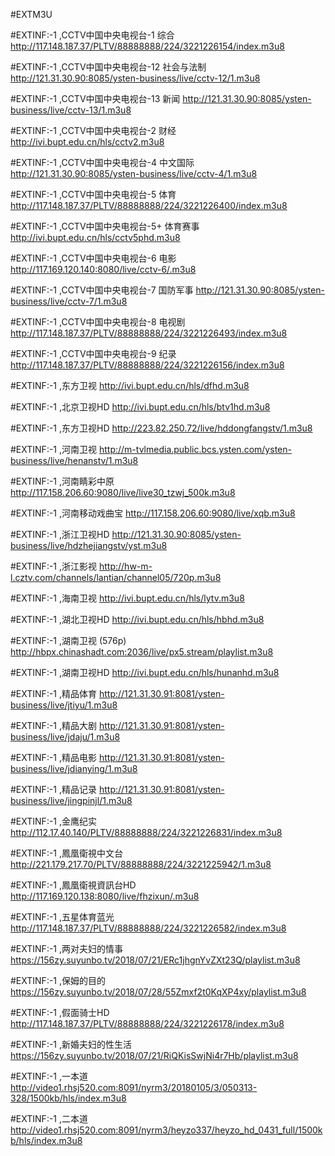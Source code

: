 #EXTM3U

#EXTINF:-1 ,CCTV中国中央电视台-1 综合
http://117.148.187.37/PLTV/88888888/224/3221226154/index.m3u8

#EXTINF:-1 ,CCTV中国中央电视台-12 社会与法制
http://121.31.30.90:8085/ysten-business/live/cctv-12/1.m3u8

#EXTINF:-1 ,CCTV中国中央电视台-13 新闻
http://121.31.30.90:8085/ysten-business/live/cctv-13/1.m3u8

#EXTINF:-1 ,CCTV中国中央电视台-2 财经
http://ivi.bupt.edu.cn/hls/cctv2.m3u8

#EXTINF:-1 ,CCTV中国中央电视台-4 中文国际
http://121.31.30.90:8085/ysten-business/live/cctv-4/1.m3u8

#EXTINF:-1 ,CCTV中国中央电视台-5 体育
http://117.148.187.37/PLTV/88888888/224/3221226400/index.m3u8

#EXTINF:-1 ,CCTV中国中央电视台-5+ 体育赛事
http://ivi.bupt.edu.cn/hls/cctv5phd.m3u8

#EXTINF:-1 ,CCTV中国中央电视台-6 电影
http://117.169.120.140:8080/live/cctv-6/.m3u8

#EXTINF:-1 ,CCTV中国中央电视台-7 国防军事
http://121.31.30.90:8085/ysten-business/live/cctv-7/1.m3u8

#EXTINF:-1 ,CCTV中国中央电视台-8 电视剧
http://117.148.187.37/PLTV/88888888/224/3221226493/index.m3u8

#EXTINF:-1 ,CCTV中国中央电视台-9 纪录
http://117.148.187.37/PLTV/88888888/224/3221226156/index.m3u8

#EXTINF:-1 ,东方卫视
http://ivi.bupt.edu.cn/hls/dfhd.m3u8

#EXTINF:-1 ,北京卫视HD
http://ivi.bupt.edu.cn/hls/btv1hd.m3u8

#EXTINF:-1 ,东方卫视HD
http://223.82.250.72/live/hddongfangstv/1.m3u8

#EXTINF:-1 ,河南卫视
http://m-tvlmedia.public.bcs.ysten.com/ysten-business/live/henanstv/1.m3u8

#EXTINF:-1 ,河南睛彩中原
http://117.158.206.60:9080/live/live30_tzwj_500k.m3u8

#EXTINF:-1 ,河南移动戏曲宝
http://117.158.206.60:9080/live/xqb.m3u8

#EXTINF:-1 ,浙江卫视HD
http://121.31.30.90:8085/ysten-business/live/hdzhejiangstv/yst.m3u8

#EXTINF:-1 ,浙江影视
http://hw-m-l.cztv.com/channels/lantian/channel05/720p.m3u8

#EXTINF:-1 ,海南卫视
http://ivi.bupt.edu.cn/hls/lytv.m3u8

#EXTINF:-1 ,湖北卫视HD
http://ivi.bupt.edu.cn/hls/hbhd.m3u8

#EXTINF:-1 ,湖南卫视 (576p)
http://hbpx.chinashadt.com:2036/live/px5.stream/playlist.m3u8

#EXTINF:-1 ,湖南卫视HD
http://ivi.bupt.edu.cn/hls/hunanhd.m3u8

#EXTINF:-1 ,精品体育
http://121.31.30.91:8081/ysten-business/live/jtiyu/1.m3u8

#EXTINF:-1 ,精品大剧
http://121.31.30.91:8081/ysten-business/live/jdaju/1.m3u8

#EXTINF:-1 ,精品电影
http://121.31.30.91:8081/ysten-business/live/jdianying/1.m3u8

#EXTINF:-1 ,精品记录
http://121.31.30.91:8081/ysten-business/live/jingpinjl/1.m3u8

#EXTINF:-1 ,金鹰纪实
http://112.17.40.140/PLTV/88888888/224/3221226831/index.m3u8

#EXTINF:-1 ,鳳凰衛視中文台
http://221.179.217.70/PLTV/88888888/224/3221225942/1.m3u8

#EXTINF:-1 ,鳳凰衛視資訊台HD
http://117.169.120.138:8080/live/fhzixun/.m3u8

#EXTINF:-1 ,五星体育蓝光
http://117.148.187.37/PLTV/88888888/224/3221226582/index.m3u8

#EXTINF:-1 ,两对夫妇的情事
https://156zy.suyunbo.tv/2018/07/21/ERc1jhgnYvZXt23Q/playlist.m3u8

#EXTINF:-1 ,保姆的目的
https://156zy.suyunbo.tv/2018/07/28/55Zmxf2t0KqXP4xy/playlist.m3u8

#EXTINF:-1 ,假面骑士HD
http://117.148.187.37/PLTV/88888888/224/3221226178/index.m3u8

#EXTINF:-1 ,新婚夫妇的性生活
https://156zy.suyunbo.tv/2018/07/21/RiQKisSwjNi4r7Hb/playlist.m3u8

#EXTINF:-1 ,一本道
http://video1.rhsj520.com:8091/nyrm3/20180105/3/050313-328/1500kb/hls/index.m3u8

#EXTINF:-1 ,二本道
http://video1.rhsj520.com:8091/nyrm3/heyzo337/heyzo_hd_0431_full/1500kb/hls/index.m3u8

